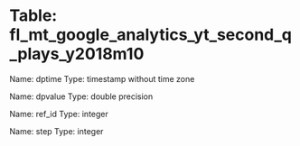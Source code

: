 Table: fl_mt_google_analytics_yt_second_q_plays_y2018m10
========================================================

Name: dptime
Type: timestamp without time zone

Name: dpvalue
Type: double precision

Name: ref_id
Type: integer

Name: step
Type: integer


